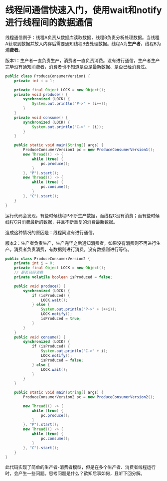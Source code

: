 # 线程间通信快速入门，使用wait和notify进行线程间的数据通信

线程通信例子：线程A负责从数据库读取数据，线程B负责分析处理数据。当线程A获取到数据并放入内存后需要通知线程B去处理数据。线程A为**生产者**，线程B为**消费者**。



版本1：生产者一直负责生产，消费者一直负责消费。没有进行通信，生产者生产完毕没有通知消费者，消费者也不知道是否是最新数据、是否已经消费过。

```java
public class ProduceConsumerVersion1 {
    private int i = 1;

    private final Object LOCK = new Object();
    private void produce() {
        synchronized (LOCK) {
            System.out.println("P->" + (i++));
        }
    }
    private void consume() {
        synchronized (LOCK) {
            System.out.println("C->" + (i));
        }
    }

    public static void main(String[] args) {
        ProduceConsumerVersion1 pc = new ProduceConsumerVersion1();
        new Thread(() -> {
            while (true) {
                pc.produce();
            }
        }, "P").start();
        new Thread(() -> {
            while (true) {
                pc.consume();
            }
        }, "C").start();
    }
}
```

运行代码会发现，有些时候线程P不断生产数据，而线程C没有消费；而有些时候线程C只消费最新的数据，并且不断重复的消费最新数据。

造成这种情况的原因是：线程间没有进行通信。



版本2：生产者负责生产，生产完毕之后通知消费者，如果没有消费则不再进行生产。消费者负责消费，有数据则进行消费，没有数据则进行等待。

```java
public class ProduceConsumerVersion2 {
    private int i = 0;
    private final Object LOCK = new Object();
    // 是否已经消费
    private volatile boolean isProduced = false;

    public void produce() {
        synchronized (LOCK) {
            if (isProduced) {
                LOCK.wait();
            } else {
                System.out.println("P->" + (++i));
                LOCK.notify();
                isProduced = true;
            }
        }
    }
    public void consume() {
        synchronized (LOCK) {
            if (isProduced) {
                System.out.println("C->" + i);
                LOCK.notify();
                isProduced = false;
            } else {
                LOCK.wait();
            }
        }
    }

    public static void main(String[] args) {
        ProduceConsumerVersion2 pc = new ProduceConsumerVersion2();

        new Thread(() -> {
            while (true) {
                pc.produce();
            }
        }, "P").start();
        new Thread(() -> {
            while (true) {
                pc.consume();
            }
        }, "C").start();
    }
}
```

此代码实现了简单的生产者-消费者模型，但是在多个生产者、消费者线程运行时，会产生一些问题。思考问题是什么？欲知后事如何，且听下回分解。
